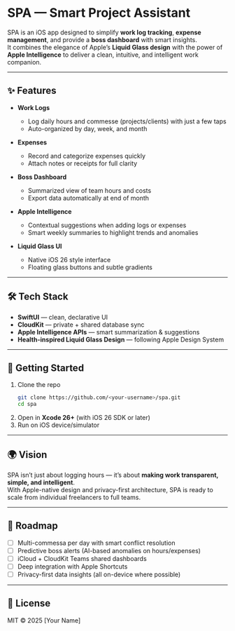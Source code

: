 # SPA — Smart Project Assistant  

SPA is an iOS app designed to simplify **work log tracking**, **expense management**, and provide a **boss dashboard** with smart insights.  
It combines the elegance of Apple’s **Liquid Glass design** with the power of **Apple Intelligence** to deliver a clean, intuitive, and intelligent work companion.  

---

## ✨ Features  

- **Work Logs**  
  - Log daily hours and commesse (projects/clients) with just a few taps  
  - Auto-organized by day, week, and month  

- **Expenses**  
  - Record and categorize expenses quickly  
  - Attach notes or receipts for full clarity  

- **Boss Dashboard**  
  - Summarized view of team hours and costs  
  - Export data automatically at end of month  

- **Apple Intelligence**  
  - Contextual suggestions when adding logs or expenses  
  - Smart weekly summaries to highlight trends and anomalies  

- **Liquid Glass UI**  
  - Native iOS 26 style interface  
  - Floating glass buttons and subtle gradients  

---

## 🛠️ Tech Stack  

- **SwiftUI** — clean, declarative UI  
- **CloudKit** — private + shared database sync  
- **Apple Intelligence APIs** — smart summarization & suggestions  
- **Health-inspired Liquid Glass Design** — following Apple Design System  

---

## 🚀 Getting Started  

1. Clone the repo  
   ```bash
   git clone https://github.com/<your-username>/spa.git
   cd spa
   ```
2. Open in **Xcode 26+** (with iOS 26 SDK or later)  
3. Run on iOS device/simulator  

---

## 🌍 Vision  

SPA isn’t just about logging hours — it’s about **making work transparent, simple, and intelligent**.  
With Apple-native design and privacy-first architecture, SPA is ready to scale from individual freelancers to full teams.  

---

## 📌 Roadmap  

- [ ] Multi-commessa per day with smart conflict resolution  
- [ ] Predictive boss alerts (AI-based anomalies on hours/expenses)  
- [ ] iCloud + CloudKit Teams shared dashboards  
- [ ] Deep integration with Apple Shortcuts  
- [ ] Privacy-first data insights (all on-device where possible)  

---

## 📄 License  

MIT © 2025 [Your Name]  

